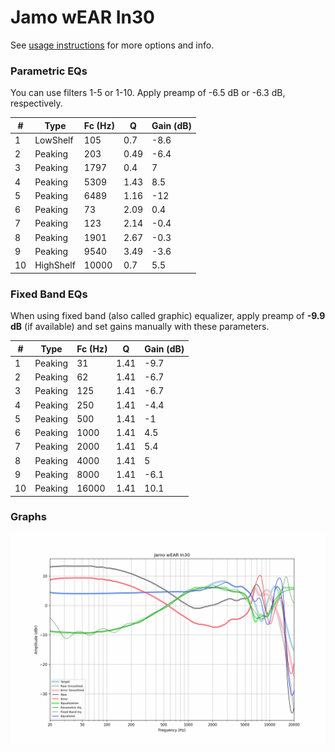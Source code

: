 # Jamo wEAR In30
See [usage instructions](https://github.com/jaakkopasanen/AutoEq#usage) for more options and info.

### Parametric EQs
You can use filters 1-5 or 1-10. Apply preamp of -6.5 dB or -6.3 dB, respectively.

|   # | Type      |   Fc (Hz) |    Q |   Gain (dB) |
|-----|-----------|-----------|------|-------------|
|   1 | LowShelf  |       105 | 0.7  |        -8.6 |
|   2 | Peaking   |       203 | 0.49 |        -6.4 |
|   3 | Peaking   |      1797 | 0.4  |         7   |
|   4 | Peaking   |      5309 | 1.43 |         8.5 |
|   5 | Peaking   |      6489 | 1.16 |       -12   |
|   6 | Peaking   |        73 | 2.09 |         0.4 |
|   7 | Peaking   |       123 | 2.14 |        -0.4 |
|   8 | Peaking   |      1901 | 2.67 |        -0.3 |
|   9 | Peaking   |      9540 | 3.49 |        -3.6 |
|  10 | HighShelf |     10000 | 0.7  |         5.5 |

### Fixed Band EQs
When using fixed band (also called graphic) equalizer, apply preamp of **-9.9 dB** (if available) and set gains manually with these parameters.

|   # | Type    |   Fc (Hz) |    Q |   Gain (dB) |
|-----|---------|-----------|------|-------------|
|   1 | Peaking |        31 | 1.41 |        -9.7 |
|   2 | Peaking |        62 | 1.41 |        -6.7 |
|   3 | Peaking |       125 | 1.41 |        -6.7 |
|   4 | Peaking |       250 | 1.41 |        -4.4 |
|   5 | Peaking |       500 | 1.41 |        -1   |
|   6 | Peaking |      1000 | 1.41 |         4.5 |
|   7 | Peaking |      2000 | 1.41 |         5.4 |
|   8 | Peaking |      4000 | 1.41 |         5   |
|   9 | Peaking |      8000 | 1.41 |        -6.1 |
|  10 | Peaking |     16000 | 1.41 |        10.1 |

### Graphs
![](./Jamo%20wEAR%20In30.png)
